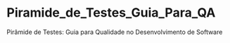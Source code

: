 # Piramide_de_Testes_Guia_Para_QA
Pirâmide de Testes: Guia para Qualidade no Desenvolvimento de Software
